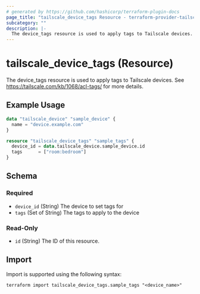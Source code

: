 ```yaml
---
# generated by https://github.com/hashicorp/terraform-plugin-docs
page_title: "tailscale_device_tags Resource - terraform-provider-tailscale"
subcategory: ""
description: |-
  The device_tags resource is used to apply tags to Tailscale devices. See https://tailscale.com/kb/1068/acl-tags/ for more details.
---
```


# tailscale_device_tags (Resource)

The device_tags resource is used to apply tags to Tailscale devices. See https://tailscale.com/kb/1068/acl-tags/ for more details.

## Example Usage

```terraform
data "tailscale_device" "sample_device" {
  name = "device.example.com"
}

resource "tailscale_device_tags" "sample_tags" {
  device_id = data.tailscale_device.sample_device.id
  tags      = ["room:bedroom"]
}
```

<!-- schema generated by tfplugindocs -->
## Schema

### Required

- `device_id` (String) The device to set tags for
- `tags` (Set of String) The tags to apply to the device

### Read-Only

- `id` (String) The ID of this resource.

## Import

Import is supported using the following syntax:

```shell
terraform import tailscale_device_tags.sample_tags "<device_name>"
```
